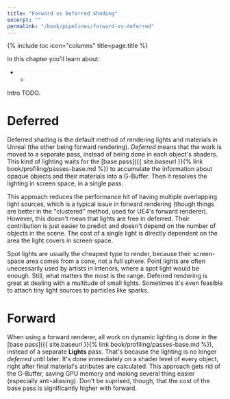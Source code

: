 ```yaml
---
title: "Forward vs Deferred Shading"
excerpt: ""
permalink: "/book/pipelines/forward-vs-deferred"
---
```


{% include toc icon="columns" title=page.title %}

In this chapter you'll learn about:

* -

Intro TODO.

# Deferred

Deferred shading is the default method of rendering lights and materials in Unreal (the other being forward rendering). _Deferred_ means that the work is moved to a separate pass, instead of being done in each object's shaders. This kind of lighting waits for the [base pass]({{ site.baseurl }}{% link book/profiling/passes-base.md %}) to accumulate the information about opaque objects and their materials into a G-Buffer. Then it resolves the lighting in screen space, in a single pass.

This approach reduces the performance hit of having multiple overlapping light sources, which is a typical issue in forward rendering (though things are better in the "clustered" method, used for UE4's forward renderer). However, this doesn't mean that lights are free in deferred. Their contribution is just easier to predict and doesn't depend on the number of objects in the scene. The cost of a single light is directly dependent on the area the light covers in screen space.

Spot lights are usually the cheapest type to render, because their screen-space area comes from a cone, not a full sphere. Point lights are often unecessarily used by artists in interiors, where a spot light would be enough. Still, what matters the most is the range. Deferred rendering is great at dealing with a multitude of small lights. Sometimes it's even feasible to attach tiny light sources to particles like sparks.

# Forward

When using a forward renderer, all work on dynamic lighting is done in the [base pass]({{ site.baseurl }}{% link book/profiling/passes-base.md %}), instead of a separate __Lights__ pass. That's because the lighting is no longer _deferred_ until later. It's done immediately on a shader level of every object, right after final material's atributes are calculated. This approach gets rid of the G-Buffer, saving GPU memory and making several thing easier (especially anti-aliasing). Don't be suprised, though, that the cost of the base pass is significantly higher with forward.

